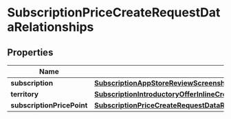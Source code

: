 

# SubscriptionPriceCreateRequestDataRelationships


## Properties

| Name | Type | Description | Notes |
|------------ | ------------- | ------------- | -------------|
|**subscription** | [**SubscriptionAppStoreReviewScreenshotCreateRequestDataRelationshipsSubscription**](SubscriptionAppStoreReviewScreenshotCreateRequestDataRelationshipsSubscription.md) |  |  |
|**territory** | [**SubscriptionIntroductoryOfferInlineCreateRelationshipsTerritory**](SubscriptionIntroductoryOfferInlineCreateRelationshipsTerritory.md) |  |  [optional] |
|**subscriptionPricePoint** | [**SubscriptionPriceCreateRequestDataRelationshipsSubscriptionPricePoint**](SubscriptionPriceCreateRequestDataRelationshipsSubscriptionPricePoint.md) |  |  |



